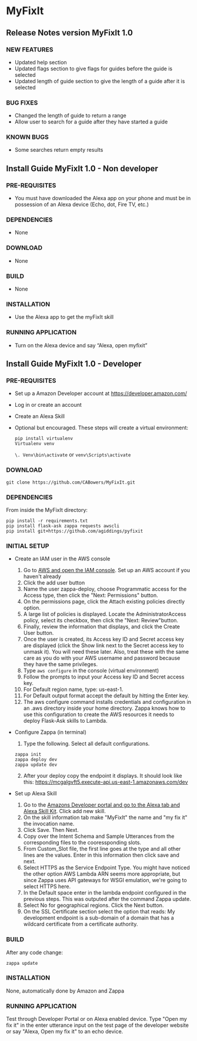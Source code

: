 # MyFixIt

## Release Notes version MyFixIt 1.0
### NEW FEATURES
* Updated help section
* Updated flags section to give flags for guides before the guide is selected
* Updated length of guide section to give the length of a guide after it is selected
### BUG FIXES
* Changed the length of guide to return a range
* Allow user to search for a guide after they have started a guide
### KNOWN BUGS
* Some searches return empty results
	
## Install Guide MyFixIt 1.0 - Non developer
### PRE-REQUISITES
* You must have downloaded the Alexa app on your phone and must be in possession of an Alexa device (Echo, dot, Fire TV, etc.)
### DEPENDENCIES
* None
### DOWNLOAD
* None
### BUILD
* None
### INSTALLATION
* Use the Alexa app to get the myFixIt skill
### RUNNING APPLICATION
* Turn on the Alexa device and say “Alexa, open myfixit”


## Install Guide MyFixIt 1.0 - Developer
### PRE-REQUISITES
* Set up a Amazon Developer account at https://developer.amazon.com/
* Log in or create an account
* Create an Alexa Skill

* Optional but encouraged. These steps will create a virtual environment:
	```
	pip install virtualenv
	Virtualenv venv
	```
	`\. Venv\bin\activate` or `venv\Scripts\activate`

### DOWNLOAD
`git clone https://github.com/CABowers/MyFixIt.git`

### DEPENDENCIES
From inside the MyFixIt directory:
```
pip install -r requirements.txt
pip install flask-ask zappa requests awscli
pip install git+https://github.com/agiddings/pyfixit
```

### INITIAL SETUP
* Create an IAM user in the AWS console
	1. Go to [AWS and open the IAM console](https://console.aws.amazon.com/iam/home#/users). Set up an AWS account if you haven't already
	2. Click the add user button
	3. Name the user zappa-deploy, choose Programmatic access for the Access type, then click the "Next: Permissions" button.
	4. On the permissions page, click the Attach existing policies directly option.
	5. A large list of policies is displayed. Locate the AdministratorAccess policy, select its checkbox, then click the "Next: Review"button.
	6. Finally, review the information that displays, and click the Create User button.
	7. Once the user is created, its Access key ID and Secret access key are displayed (click the Show link next to the Secret access key to unmask it). You will need these later. Also, treat these with the same care as you do with your AWS username and password because they have the same privileges. 
	8. Type `aws configure` in the console (virtual environment)
	9. Follow the prompts to input your Access key ID and Secret access key.
	10. For Default region name, type: us-east-1.
	11. For Default output format accept the default by hitting the Enter key.
	12. The aws configure command installs credentials and configuration in an .aws directory inside your home directory. Zappa knows how to use this configuration to create the AWS resources it needs to deploy Flask-Ask skills to Lambda.
	
* Configure Zappa (in terminal)
	1. Type the following. Select all default configurations. 
	```
	zappa init
	zappa deploy dev
	zappa update dev
	```
	
	2. After your deploy copy the endpoint it displays. It should look like this: https://mcgalgvft5.execute-api.us-east-1.amazonaws.com/dev
* Set up Alexa Skill
	1. Go to the [Amazons Developer portal and go to the Alexa tab and Alexa Skill Kit](https://developer.amazon.com/edw/home.html#/skills). Click add new skill.
	2. On the skill information tab make "MyFixIt" the name and "my fix it" the invocation name.
	3. Click Save. Then Next.
	4. Copy over the Intent Schema and Sample Utterances from the corresponding files to the cooressponding slots.
	5. From Custom_Slot file, the first line goes at the type and all other lines are the values. Enter in this information then click save and next.
	6. Select HTTPS as the Service Endpoint Type. You might have noticed the other option AWS Lambda ARN seems more appropriate, but since Zappa uses API gateways for WSGI emulation, we're going to select HTTPS here.
	7. In the Default space enter in the lambda endpoint configured in the previous steps. This was outputed after the command Zappa update.
	8. Select No for geographical regions. Click the Next button.
	9. On the SSL Certificate section select the option that reads: My development endpoint is a sub-domain of a domain that has a wildcard certificate from a certificate authority.	

### BUILD
After any code change:
```
zappa update
```
	
### INSTALLATION
None, automatically done by Amazon and Zappa	

### RUNNING APPLICATION
Test through Developer Portal or on Alexa enabled device. 
Type "Open my fix it" in the enter utterance input on the test page of the developer website
or say "Alexa, Open my fix it" to an echo device.
